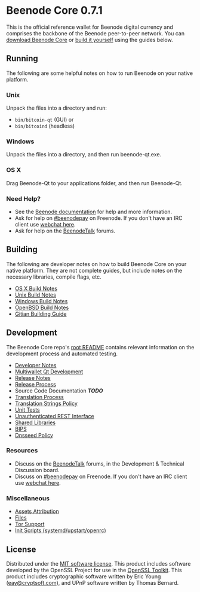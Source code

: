 Beenode Core 0.7.1
=====================

This is the official reference wallet for Beenode digital currency and comprises the backbone of the Beenode peer-to-peer network. You can [download Beenode Core](https://www.beenode.org/downloads/) or [build it yourself](#building) using the guides below.

Running
---------------------
The following are some helpful notes on how to run Beenode on your native platform.

### Unix

Unpack the files into a directory and run:

- `bin/bitcoin-qt` (GUI) or
- `bin/bitcoind` (headless)

### Windows

Unpack the files into a directory, and then run beenode-qt.exe.

### OS X

Drag Beenode-Qt to your applications folder, and then run Beenode-Qt.

### Need Help?

* See the [Beenode documentation](https://beenodepay.atlassian.net/wiki/display/DOC)
for help and more information.
* Ask for help on [#beenodepay](http://webchat.freenode.net?channels=beenodepay) on Freenode. If you don't have an IRC client use [webchat here](http://webchat.freenode.net?channels=beenodepay).
* Ask for help on the [BeenodeTalk](https://beenodetalk.org/) forums.

Building
---------------------
The following are developer notes on how to build Beenode Core on your native platform. They are not complete guides, but include notes on the necessary libraries, compile flags, etc.

- [OS X Build Notes](build-osx.md)
- [Unix Build Notes](build-unix.md)
- [Windows Build Notes](build-windows.md)
- [OpenBSD Build Notes](build-openbsd.md)
- [Gitian Building Guide](gitian-building.md)

Development
---------------------
The Beenode Core repo's [root README](/README.md) contains relevant information on the development process and automated testing.

- [Developer Notes](developer-notes.md)
- [Multiwallet Qt Development](multiwallet-qt.md)
- [Release Notes](release-notes.md)
- [Release Process](release-process.md)
- Source Code Documentation ***TODO***
- [Translation Process](translation_process.md)
- [Translation Strings Policy](translation_strings_policy.md)
- [Unit Tests](unit-tests.md)
- [Unauthenticated REST Interface](REST-interface.md)
- [Shared Libraries](shared-libraries.md)
- [BIPS](bips.md)
- [Dnsseed Policy](dnsseed-policy.md)

### Resources
* Discuss on the [BeenodeTalk](https://beenodetalk.org/) forums, in the Development & Technical Discussion board.
* Discuss on [#beenodepay](http://webchat.freenode.net/?channels=beenodepay) on Freenode. If you don't have an IRC client use [webchat here](http://webchat.freenode.net/?channels=beenodepay).

### Miscellaneous
- [Assets Attribution](assets-attribution.md)
- [Files](files.md)
- [Tor Support](tor.md)
- [Init Scripts (systemd/upstart/openrc)](init.md)

License
---------------------
Distributed under the [MIT software license](http://www.opensource.org/licenses/mit-license.php).
This product includes software developed by the OpenSSL Project for use in the [OpenSSL Toolkit](https://www.openssl.org/). This product includes
cryptographic software written by Eric Young ([eay@cryptsoft.com](mailto:eay@cryptsoft.com)), and UPnP software written by Thomas Bernard.
